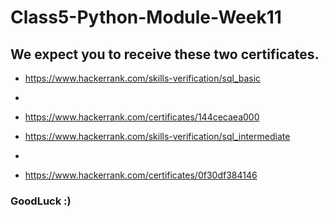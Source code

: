 # Class5-Python-Module-Week11


## We expect you to receive these two certificates.

- https://www.hackerrank.com/skills-verification/sql_basic
- 
- https://www.hackerrank.com/certificates/144cecaea000

- https://www.hackerrank.com/skills-verification/sql_intermediate
-
- https://www.hackerrank.com/certificates/0f30df384146 
### GoodLuck :)

